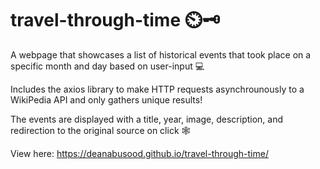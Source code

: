 # travel-through-time ⏲️🗝️

A webpage that showcases a list of historical events that took place on a specific month and day based on user-input 💻

Includes the axios library to make HTTP requests asynchrounously to a WikiPedia API and only gathers unique results!

The events are displayed with a title, year, image, description, and redirection to the original source on click 🕸️

View here: https://deanabusood.github.io/travel-through-time/

